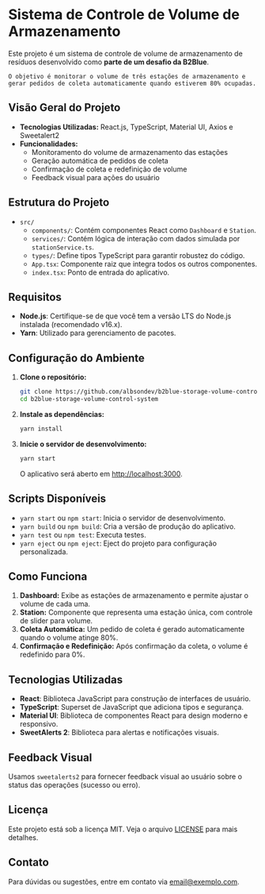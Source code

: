 # Sistema de Controle de Volume de Armazenamento

Este projeto é um sistema de controle de volume de armazenamento de resíduos desenvolvido como **parte de um desafio da B2Blue**.


    O objetivo é monitorar o volume de três estações de armazenamento e gerar pedidos de coleta automaticamente quando estiverem 80% ocupadas.

## Visão Geral do Projeto

- **Tecnologias Utilizadas:** React.js, TypeScript, Material UI, Axios e Sweetalert2
- **Funcionalidades:** 
  - Monitoramento do volume de armazenamento das estações
  - Geração automática de pedidos de coleta
  - Confirmação de coleta e redefinição de volume
  - Feedback visual para ações do usuário

## Estrutura do Projeto

- `src/`
  - `components/`: Contém componentes React como `Dashboard` e `Station`.
  - `services/`: Contém lógica de interação com dados simulada por `stationService.ts`.
  - `types/`: Define tipos TypeScript para garantir robustez do código.
  - `App.tsx`: Componente raiz que integra todos os outros componentes.
  - `index.tsx`: Ponto de entrada do aplicativo.

## Requisitos

- **Node.js**: Certifique-se de que você tem a versão LTS do Node.js instalada (recomendado v16.x).
- **Yarn**: Utilizado para gerenciamento de pacotes.

## Configuração do Ambiente

1. **Clone o repositório:**

   ```bash
   git clone https://github.com/albsondev/b2blue-storage-volume-control-system.git
   cd b2blue-storage-volume-control-system
   ```

2. **Instale as dependências:**

   ```bash
   yarn install
   ```

3. **Inicie o servidor de desenvolvimento:**

   ```bash
   yarn start
   ```

   O aplicativo será aberto em [http://localhost:3000](http://localhost:3000).

## Scripts Disponíveis

- `yarn start` ou `npm start`: Inicia o servidor de desenvolvimento.
- `yarn build` ou `npm build`: Cria a versão de produção do aplicativo.
- `yarn test` ou `npm test`: Executa testes.
- `yarn eject` ou `npm eject`: Eject do projeto para configuração personalizada.

## Como Funciona

1. **Dashboard:** Exibe as estações de armazenamento e permite ajustar o volume de cada uma.
2. **Station:** Componente que representa uma estação única, com controle de slider para volume.
3. **Coleta Automática:** Um pedido de coleta é gerado automaticamente quando o volume atinge 80%.
4. **Confirmação e Redefinição:** Após confirmação da coleta, o volume é redefinido para 0%.

## Tecnologias Utilizadas

- **React**: Biblioteca JavaScript para construção de interfaces de usuário.
- **TypeScript**: Superset de JavaScript que adiciona tipos e segurança.
- **Material UI**: Biblioteca de componentes React para design moderno e responsivo.
- **SweetAlerts 2**: Biblioteca para alertas e notificações visuais.

## Feedback Visual

Usamos `sweetalerts2` para fornecer feedback visual ao usuário sobre o status das operações (sucesso ou erro).

## Licença

Este projeto está sob a licença MIT. Veja o arquivo [LICENSE](LICENSE) para mais detalhes.

## Contato

Para dúvidas ou sugestões, entre em contato via [email@exemplo.com](mailto:albsondev@outlook.com).